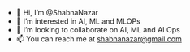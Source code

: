 - 👋 Hi, I’m @ShabnaNazar
- 👀 I’m interested in AI, ML and MLOPs
- 💞️ I’m looking to collaborate on AI, ML and AI Ops
- 📫 You can reach me at shabnanazar@gmail.com

<!---
ShabnaNazar/ShabnaNazar is a ✨ special ✨ repository because its `README.md` (this file) appears on your GitHub profile.
You can click the Preview link to take a look at your changes.
--->
